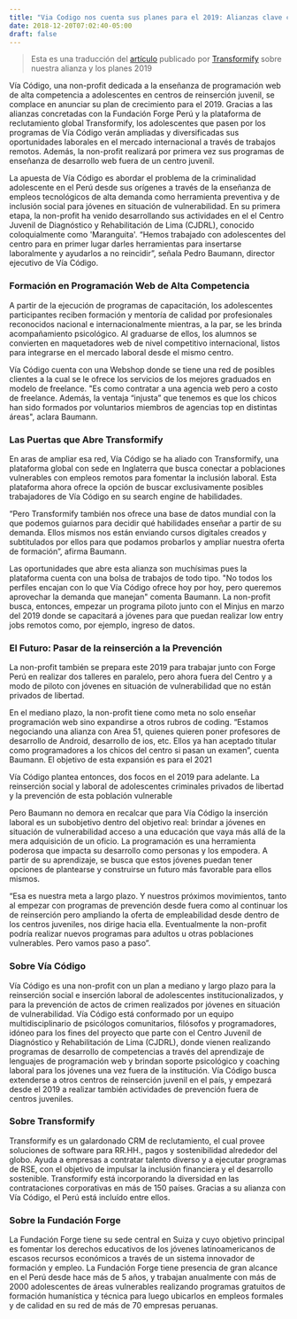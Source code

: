 ```yaml
---
title: "Via Codigo nos cuenta sus planes para el 2019: Alianzas clave con Transformify y la Fundación Forge para trabajos remoto y capacitaciones preventivas."
date: 2018-12-20T07:02:40-05:00
draft: false
---
```


> Esta es una traducción del [artículo](https://www.transformify.org/blog/whats-hot/via-codigo-lays-down-its-growth-plan-key-alliance-with-transformify-to-empower-the-social-and-labour-reintegration-of-vulnerable) publicado por [Transformify](https://www.transformify.org) sobre nuestra alianza y los planes 2019

Vía Código, una non-profit dedicada a la enseñanza de programación web de alta competencia a adolescentes en centros de reinserción juvenil, se complace en anunciar su plan de crecimiento para el 2019. Gracias a las alianzas concretadas con la Fundación Forge Perú y la plataforma de reclutamiento global Transformify, los adolescentes que pasen por los programas de Vía Código verán ampliadas y diversificadas sus oportunidades laborales en el mercado internacional a través de trabajos remotos. Además, la non-profit realizará por primera vez sus programas de enseñanza de desarrollo web fuera de un centro juvenil.

La apuesta de Vía Código es abordar el problema de la criminalidad adolescente en el Perú desde sus orígenes a través de la enseñanza de empleos tecnológicos de alta demanda como herramienta preventiva y de inclusión social para jóvenes en situación de vulnerabilidad. En su primera etapa, la non-profit ha venido desarrollando sus actividades en el el Centro Juvenil de Diagnóstico y Rehabilitación de Lima (CJDRL), conocido coloquialmente como 'Maranguita'. “Hemos trabajado con adolescentes del centro para en primer lugar darles herramientas para insertarse laboralmente y ayudarlos a no reincidir”, señala Pedro Baumann, director ejecutivo de Vía Código.

### Formación en Programación Web de Alta Competencia

A partir de la ejecución de programas de capacitación, los adolescentes participantes reciben formación y mentoría de calidad por profesionales reconocidos nacional e internacionalmente mientras, a la par, se les brinda acompañamiento psicológico. Al graduarse de ellos, los alumnos se convierten en maquetadores web de nivel competitivo internacional, listos para integrarse en el mercado laboral desde el mismo centro.

Vía Código cuenta con una Webshop donde se tiene una red de posibles clientes a la cual se le ofrece los servicios de los mejores graduados en modelo de freelance. "Es como contratar a una agencia web pero a costo de freelance. Además, la ventaja “injusta” que tenemos es que los chicos han sido formados por voluntarios miembros de agencias top en distintas áreas", aclara Baumann.

### Las Puertas que Abre Transformify

En aras de ampliar esa red, Vía Código se ha aliado con Transformify, una plataforma global con sede en Inglaterra que busca conectar a poblaciones vulnerables con empleos remotos para fomentar la inclusión laboral. Esta plataforma ahora ofrece la opción de buscar exclusivamente posibles trabajadores de Vía Código en su search engine de habilidades.

“Pero Transformify también nos ofrece una base de datos mundial con la que podemos guiarnos para decidir qué habilidades enseñar a partir de su demanda. Ellos mismos nos están enviando cursos digitales creados y subtitulados por ellos para que podamos probarlos y ampliar nuestra oferta de formación”, afirma Baumann.

Las oportunidades que abre esta alianza son muchísimas pues la plataforma cuenta con una bolsa de trabajos de todo tipo. "No todos los perfiles encajan con lo que Vía Código ofrece hoy por hoy, pero queremos aprovechar la demanda que manejan" comenta Baumann. La non-profit busca, entonces, empezar un programa piloto junto con el Minjus en marzo del 2019 donde se capacitará a jóvenes para que puedan realizar low entry jobs remotos como, por ejemplo, ingreso de datos.

### El Futuro: Pasar de la reinserción a la Prevención

La non-profit también se prepara este 2019 para trabajar junto con Forge Perú en realizar dos talleres en paralelo, pero ahora fuera del Centro y a modo de piloto con jóvenes en situación de vulnerabilidad que no están privados de libertad.

En el mediano plazo, la non-profit tiene como meta no solo enseñar programación web sino expandirse a otros rubros de coding. “Estamos negociando una alianza con Area 51, quienes quieren poner profesores de desarrollo de Android, desarrollo de ios, etc. Ellos ya han aceptado titular como programadores a los chicos del centro si pasan un examen”, cuenta Baumann. El objetivo de esta expansión es para el 2021

Vía Código plantea entonces, dos focos en el 2019 para adelante. La reinserción social y laboral de adolescentes criminales privados de libertad y la prevención de esta población vulnerable

Pero Baumann no demora en recalcar que para Vía Código la inserción laboral es un subobjetivo dentro del objetivo real: brindar a jóvenes en situación de vulnerabilidad acceso a una educación que vaya más allá de la mera adquisición de un oficio. La programación es una herramienta poderosa que impacta su desarrollo como personas y los empodera. A partir de su aprendizaje, se busca que estos jóvenes puedan tener opciones de plantearse y construirse un futuro más favorable para ellos mismos.

“Esa es nuestra meta a largo plazo. Y nuestros próximos movimientos, tanto al empezar con programas de prevención desde fuera como al continuar los de reinserción pero ampliando la oferta de empleabilidad desde dentro de los centros juveniles, nos dirige hacia ella. Eventualmente la non-profit podría realizar nuevos programas para adultos u otras poblaciones vulnerables. Pero vamos paso a paso”.

### Sobre Vía Código

Vía Código es una non-profit con un plan a mediano y largo plazo para la reinserción social e inserción laboral de adolescentes institucionalizados, y para la prevención de actos de crimen realizados por jóvenes en situación de vulnerabilidad. Vía Código está conformado por un equipo multidisciplinario de psicólogos comunitarios, filósofos y programadores, idóneo para los fines del proyecto que parte con el Centro Juvenil de Diagnóstico y Rehabilitación de Lima (CJDRL), donde vienen realizando programas de desarrollo de competencias a través del aprendizaje de lenguajes de programación web y brindan soporte psicológico y coaching laboral para los jóvenes una vez fuera de la institución. Vía Código busca extenderse a otros centros de reinserción juvenil en el país, y empezará desde el 2019 a realizar también actividades de prevención fuera de centros juveniles.

### Sobre Transformify

Transformify es un galardonado CRM de reclutamiento, el cual provee soluciones de software para RR.HH., pagos y sostenibilidad alrededor del globo. Ayuda a empresas a contratar talento diverso y a ejecutar programas de RSE, con el objetivo de impulsar la inclusión financiera y el desarrollo sostenible. Transformify está incorporando la diversidad en las contrataciones corporativas en más de 150 países. Gracias a su alianza con Vía Código, el Perú está incluído entre ellos.

### Sobre la Fundación Forge

La Fundación Forge tiene su sede central en Suiza y cuyo objetivo principal es fomentar los derechos educativos de los jóvenes latinoamericanos de escasos recursos económicos a través de un sistema innovador de formación y empleo. La Fundación Forge tiene presencia de gran alcance en el Perú desde hace más de 5 años, y trabajan anualmente con más de 2000 adolescentes de áreas vulnerables realizando programas gratuitos de formación humanística y técnica para luego ubicarlos en empleos formales y de calidad en su red de más de 70 empresas peruanas.

